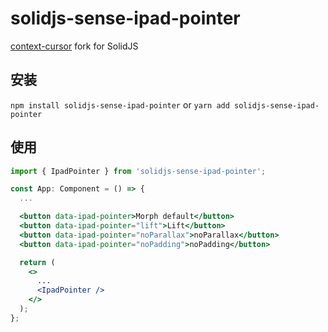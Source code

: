 # solidjs-sense-ipad-pointer

[context-cursor](https://github.com/PavelLaptev/context-cursor) fork for SolidJS

## 安装

`npm install solidjs-sense-ipad-pointer` or `yarn add solidjs-sense-ipad-pointer`

## 使用

``` jsx
import { IpadPointer } from 'solidjs-sense-ipad-pointer';

const App: Component = () => {
  ...

  <button data-ipad-pointer>Morph default</button>
  <button data-ipad-pointer="lift">Lift</button>
  <button data-ipad-pointer="noParallax">noParallax</button>
  <button data-ipad-pointer="noPadding">noPadding</button>

  return (
    <>
      ...
      <IpadPointer />
    </>
  );
};
```
